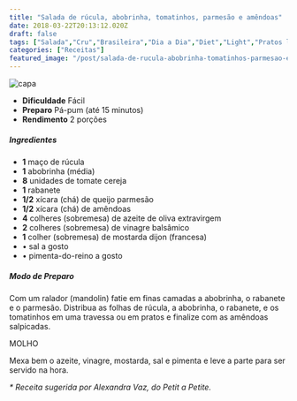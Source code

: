 ```yaml
---
title: "Salada de rúcula, abobrinha, tomatinhos, parmesão e amêndoas"
date: 2018-03-22T20:13:12.020Z
draft: false
tags: ["Salada","Cru","Brasileira","Dia a Dia","Diet","Light","Pratos leves - Saladas"]
categories: ["Receitas"]
featured_image: "/post/salada-de-rucula-abobrinha-tomatinhos-parmesao-e-amendoas.d9f51178.jpg"
---
```


![capa](/post/salada-de-rucula-abobrinha-tomatinhos-parmesao-e-amendoas.d9f51178.jpg)

*   **Dificuldade** Fácil
*   **Preparo** Pá-pum (até 15 minutos)
*   **Rendimento** 2 porções

##### Ingredientes

*   **1** maço de rúcula
*   **1** abobrinha (média)
*   **8** unidades de tomate cereja
*   **1** rabanete
*   **1/2** xícara (chá) de queijo parmesão
*   **1/2** xícara (chá) de amêndoas
*   **4** colheres (sobremesa) de azeite de oliva extravirgem
*   **2** colheres (sobremesa) de vinagre balsâmico
*   **1** colher (sobremesa) de mostarda dijon (francesa)
*   • sal a gosto
*   • pimenta-do-reino a gosto

##### Modo de Preparo

Com um ralador (mandolin) fatie em finas camadas a abobrinha, o rabanete e o parmesão. Distribua as folhas de rúcula, a abobrinha, o rabanete, e os tomatinhos em uma travessa ou em pratos e finalize com as amêndoas salpicadas.

MOLHO

Mexa bem o azeite, vinagre, mostarda, sal e pimenta e leve a parte para ser servido na hora.

_\* Receita sugerida por Alexandra Vaz, do Petit a Petite._
